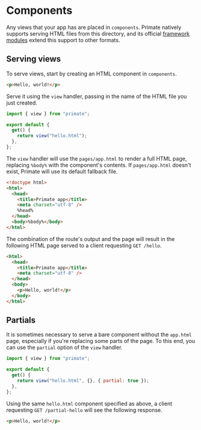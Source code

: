 # Components

Any views that your app has are placed in `components`. Primate natively
supports serving HTML files from this directory, and its official [framework
modules](/modules/frontend) extend this support to other formats.

## Serving views

To serve views, start by creating an HTML component in `components`.

```html caption=components/hello.html
<p>Hello, world!</p>
```

Serve it using the `view` handler, passing in the name of the HTML file you
just created.

```js caption=routes/hello.js
import { view } from "primate";

export default {
  get() {
    return view("hello.html");
  },
};
```

The `view` handler will use the `pages/app.html` to render a full HTML page,
replacing `%body%` with the component's contents. If `pages/app.html` doesn't
exist, Primate will use its default fallback file.

```html caption=pages/app.html
<!doctype html>
<html>
  <head>
    <title>Primate app</title>
    <meta charset="utf-8" />
    %head%
  </head>
  <body>%body%</body>
</html>
```

The combination of the route's output and the page will result in the following
HTML page served to a client requesting `GET /hello`.

```html caption=response body at GET /hello
<html>
  <head>
    <title>Primate app</title>
    <meta charset="utf-8" />
  </head>
  <body>
    <p>Hello, world!</p>
  </body>
</html>
```

## Partials

It is sometimes necessary to serve a bare component without the `app.html`
page, especially if you're replacing some parts of the page. To this end, you
can use the `partial` option of the `view` handler.

```js caption=routes/partial-hello.js
import { view } from "primate";

export default {
  get() {
    return view("hello.html", {}, { partial: true });
  },
};
```

Using the same `hello.html` component specified as above, a client requesting
`GET /partial-hello` will see the following response.

```html caption=response body at GET /partial-hello
<p>Hello, world!</p>
```
